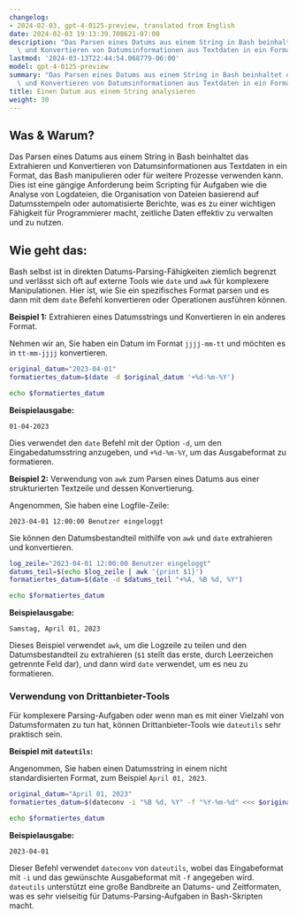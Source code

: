 ```yaml
---
changelog:
- 2024-02-03, gpt-4-0125-preview, translated from English
date: 2024-02-03 19:13:39.708621-07:00
description: "Das Parsen eines Datums aus einem String in Bash beinhaltet das Extrahieren\
  \ und Konvertieren von Datumsinformationen aus Textdaten in ein Format, das Bash\u2026"
lastmod: '2024-03-13T22:44:54.068779-06:00'
model: gpt-4-0125-preview
summary: "Das Parsen eines Datums aus einem String in Bash beinhaltet das Extrahieren\
  \ und Konvertieren von Datumsinformationen aus Textdaten in ein Format, das Bash\u2026"
title: Einen Datum aus einem String analysieren
weight: 30
---
```


## Was & Warum?

Das Parsen eines Datums aus einem String in Bash beinhaltet das Extrahieren und Konvertieren von Datumsinformationen aus Textdaten in ein Format, das Bash manipulieren oder für weitere Prozesse verwenden kann. Dies ist eine gängige Anforderung beim Scripting für Aufgaben wie die Analyse von Logdateien, die Organisation von Dateien basierend auf Datumsstempeln oder automatisierte Berichte, was es zu einer wichtigen Fähigkeit für Programmierer macht, zeitliche Daten effektiv zu verwalten und zu nutzen.

## Wie geht das:

Bash selbst ist in direkten Datums-Parsing-Fähigkeiten ziemlich begrenzt und verlässt sich oft auf externe Tools wie `date` und `awk` für komplexere Manipulationen. Hier ist, wie Sie ein spezifisches Format parsen und es dann mit dem `date` Befehl konvertieren oder Operationen ausführen können.

**Beispiel 1:** Extrahieren eines Datumsstrings und Konvertieren in ein anderes Format.

Nehmen wir an, Sie haben ein Datum im Format `jjjj-mm-tt` und möchten es in `tt-mm-jjjj` konvertieren.

```bash
original_datum="2023-04-01"
formatiertes_datum=$(date -d $original_datum '+%d-%m-%Y')

echo $formatiertes_datum
```

**Beispielausgabe:**
```
01-04-2023
```

Dies verwendet den `date` Befehl mit der Option `-d`, um den Eingabedatumsstring anzugeben, und `+%d-%m-%Y`, um das Ausgabeformat zu formatieren.

**Beispiel 2:** Verwendung von `awk` zum Parsen eines Datums aus einer strukturierten Textzeile und dessen Konvertierung.

Angenommen, Sie haben eine Logfile-Zeile:

```
2023-04-01 12:00:00 Benutzer eingeloggt
```

Sie können den Datumsbestandteil mithilfe von `awk` und `date` extrahieren und konvertieren.

```bash
log_zeile="2023-04-01 12:00:00 Benutzer eingeloggt"
datums_teil=$(echo $log_zeile | awk '{print $1}')
formatiertes_datum=$(date -d $datums_teil "+%A, %B %d, %Y")

echo $formatiertes_datum
```

**Beispielausgabe:**
```
Samstag, April 01, 2023
```

Dieses Beispiel verwendet `awk`, um die Logzeile zu teilen und den Datumsbestandteil zu extrahieren (`$1` stellt das erste, durch Leerzeichen getrennte Feld dar), und dann wird `date` verwendet, um es neu zu formatieren.

### Verwendung von Drittanbieter-Tools

Für komplexere Parsing-Aufgaben oder wenn man es mit einer Vielzahl von Datumsformaten zu tun hat, können Drittanbieter-Tools wie `dateutils` sehr praktisch sein.

**Beispiel mit `dateutils`:**

Angenommen, Sie haben einen Datumsstring in einem nicht standardisierten Format, zum Beispiel `April 01, 2023`.

```bash
original_datum="April 01, 2023"
formatiertes_datum=$(dateconv -i "%B %d, %Y" -f "%Y-%m-%d" <<< $original_datum)

echo $formatiertes_datum
```

**Beispielausgabe:**
```
2023-04-01
```

Dieser Befehl verwendet `dateconv` von `dateutils`, wobei das Eingabeformat mit `-i` und das gewünschte Ausgabeformat mit `-f` angegeben wird. `dateutils` unterstützt eine große Bandbreite an Datums- und Zeitformaten, was es sehr vielseitig für Datums-Parsing-Aufgaben in Bash-Skripten macht.
